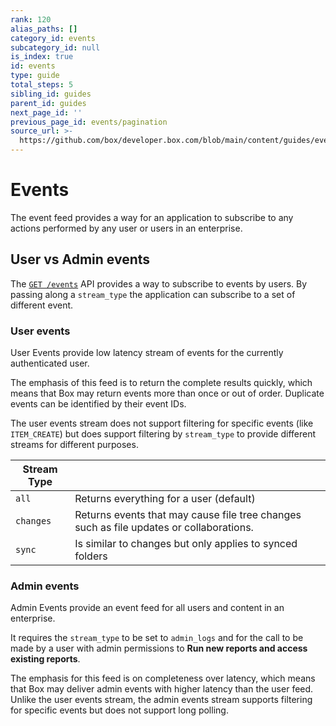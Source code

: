 ```yaml
---
rank: 120
alias_paths: []
category_id: events
subcategory_id: null
is_index: true
id: events
type: guide
total_steps: 5
sibling_id: guides
parent_id: guides
next_page_id: ''
previous_page_id: events/pagination
source_url: >-
  https://github.com/box/developer.box.com/blob/main/content/guides/events/index.md
---
```

# Events

The event feed provides a way for an application to subscribe to any actions
performed by any user or users in an enterprise.

## User vs Admin events

The [`GET /events`](e://get_events) API provides a way to subscribe to
events by users. By passing along a `stream_type` the application can subscribe
to a set of different event.

### User events

User Events provide low latency stream of events for the currently authenticated
user.

The emphasis of this feed is to return the complete results quickly, which means
that Box may return events more than once or out of order. Duplicate events can
be identified by their event IDs.

The user events stream does not support filtering for specific events (like
`ITEM_CREATE`) but does support filtering by `stream_type` to provide different
streams for different purposes.

<!-- markdownlint-disable line-length -->

| Stream Type |                                                                                         |
| ----------- | --------------------------------------------------------------------------------------- |
| `all`       | Returns everything for a user (default)                                                 |
| `changes`   | Returns events that may cause file tree changes such as file updates or collaborations. |
| `sync`      | Is similar to changes but only applies to synced folders                                |

<!-- markdownlint-enable line-length -->

### Admin events

Admin Events provide an event feed for all users and content in an enterprise.

It requires the `stream_type` to be set to `admin_logs` and for the call to be
made by a user with admin permissions to **Run new reports and access existing
reports**.

The emphasis for this feed is on completeness over latency, which means that Box
may deliver admin events with higher latency than the user feed. Unlike the user
events stream, the admin events stream supports filtering for specific events
but does not support long polling.
